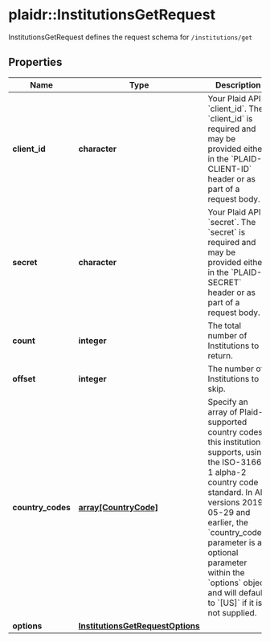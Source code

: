 # plaidr::InstitutionsGetRequest

InstitutionsGetRequest defines the request schema for `/institutions/get`

## Properties
Name | Type | Description | Notes
------------ | ------------- | ------------- | -------------
**client_id** | **character** | Your Plaid API &#x60;client_id&#x60;. The &#x60;client_id&#x60; is required and may be provided either in the &#x60;PLAID-CLIENT-ID&#x60; header or as part of a request body. | [optional] 
**secret** | **character** | Your Plaid API &#x60;secret&#x60;. The &#x60;secret&#x60; is required and may be provided either in the &#x60;PLAID-SECRET&#x60; header or as part of a request body. | [optional] 
**count** | **integer** | The total number of Institutions to return. | 
**offset** | **integer** | The number of Institutions to skip. | 
**country_codes** | [**array[CountryCode]**](CountryCode.md) | Specify an array of Plaid-supported country codes this institution supports, using the ISO-3166-1 alpha-2 country code standard.  In API versions 2019-05-29 and earlier, the &#x60;country_codes&#x60; parameter is an optional parameter within the &#x60;options&#x60; object and will default to &#x60;[US]&#x60; if it is not supplied.  | 
**options** | [**InstitutionsGetRequestOptions**](InstitutionsGetRequestOptions.md) |  | [optional] 



